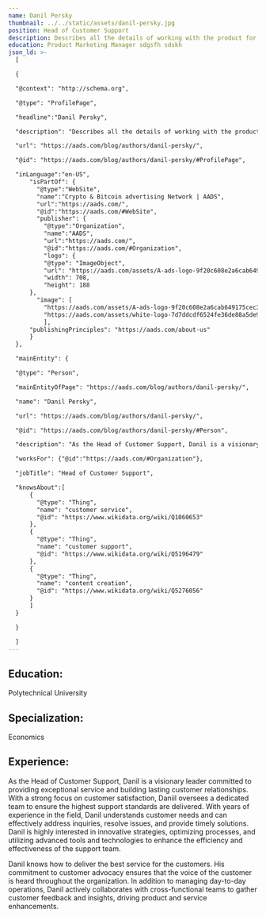 ```yaml
---
name: Danil Persky
thumbnail: ../../static/assets/danil-persky.jpg
position: Head of Customer Support
description: Describes all the details of working with the product for customers
education: Product Marketing Manager sdgsfh sdskh
json_ld: >-
  [

  {

  "@context": "http://schema.org",

  "@type": "ProfilePage",

  "headline":"Danil Persky",

  "description": "Describes all the details of working with the product for customers",

  "url": "https://aads.com/blog/authors/danil-persky/",

  "@id": "https://aads.com/blog/authors/danil-persky/#ProfilePage",

  "inLanguage":"en-US",
      "isPartOf": {
        "@type":"WebSite",
        "name":"Crypto & Bitcoin advertising Network | AADS",
        "url":"https://aads.com/",
        "@id":"https://aads.com/#WebSite",
        "publisher": {
          "@type":"Organization",
          "name":"AADS",
          "url":"https://aads.com/",
          "@id":"https://aads.com/#Organization",
          "logo": {
          "@type": "ImageObject",
          "url": "https://aads.com/assets/A-ads-logo-9f20c608e2a6cab649175cec3c3976253264542bc7b570a5de64eb3e206b5935.svg",
          "width": 708,
          "height": 188
      },
  	    "image": [
          "https://aads.com/assets/A-ads-logo-9f20c608e2a6cab649175cec3c3976253264542bc7b570a5de64eb3e206b5935.svg",
          "https://aads.com/assets/white-logo-7d7ddcdf6524fe36de88a5de9e76e6c6a6401b5e78910c27c1f0e7213cdc97bb.svg"
          ],
  	  "publishingPrinciples": "https://aads.com/about-us"
      }
  },

  "mainEntity": {

  "@type": "Person",

  "mainEntityOfPage": "https://aads.com/blog/authors/danil-persky/",

  "name": "Danil Persky",

  "url": "https://aads.com/blog/authors/danil-persky/",

  "@id": "https://aads.com/blog/authors/danil-persky/#Person",

  "description": "As the Head of Customer Support, Danil is a visionary leader committed to providing exceptional service and building lasting customer relationships. With a strong focus on customer satisfaction, Daniil oversees a dedicated team to ensure the highest support standards are delivered. With years of experience in the field, Danil understands customer needs and can effectively address inquiries, resolve issues, and provide timely solutions. Danil is highly interested in innovative strategies, optimizing processes, and utilizing advanced tools and technologies to enhance the efficiency and effectiveness of the support team. Danil knows how to deliver the best service for the customers. His commitment to customer advocacy ensures that the voice of the customer is heard throughout the organization. In addition to managing day-to-day operations, Danil actively collaborates with cross-functional teams to gather customer feedback and insights, driving product and service enhancements.",

  "worksFor": {"@id":"https://aads.com/#Organization"},

  "jobTitle": "Head of Customer Support",

  "knowsAbout":[
      {
        "@type": "Thing",
        "name": "customer service",
        "@id": "https://www.wikidata.org/wiki/Q1060653"
      },
      {
        "@type": "Thing",
        "name": "customer support",
        "@id": "https://www.wikidata.org/wiki/Q5196479"
      },
      {
        "@type": "Thing",
        "name": "content creation",
        "@id": "https://www.wikidata.org/wiki/Q5276056"
      }	
      ]
  }

  }

  ]
---
```

## Education: 

Polytechnical University

## Specialization:

Economics

## Experience:

 As the Head of Customer Support, Danil is a visionary leader committed to providing exceptional service and building lasting customer relationships. With a strong focus on customer satisfaction, Daniil oversees a dedicated team to ensure the highest support standards are delivered. With years of experience in the field, Danil understands customer needs and can effectively address inquiries, resolve issues, and provide timely solutions. Danil is highly interested in innovative strategies, optimizing processes, and utilizing advanced tools and technologies to enhance the efficiency and effectiveness of the support team.

Danil knows how to deliver the best service for the customers. His commitment to customer advocacy ensures that the voice of the customer is heard throughout the organization. In addition to managing day-to-day operations, Danil actively collaborates with cross-functional teams to gather customer feedback and insights, driving product and service enhancements.
